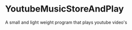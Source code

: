 YoutubeMusicStoreAndPlay
========================

A small and light weight program that plays youtube video's
